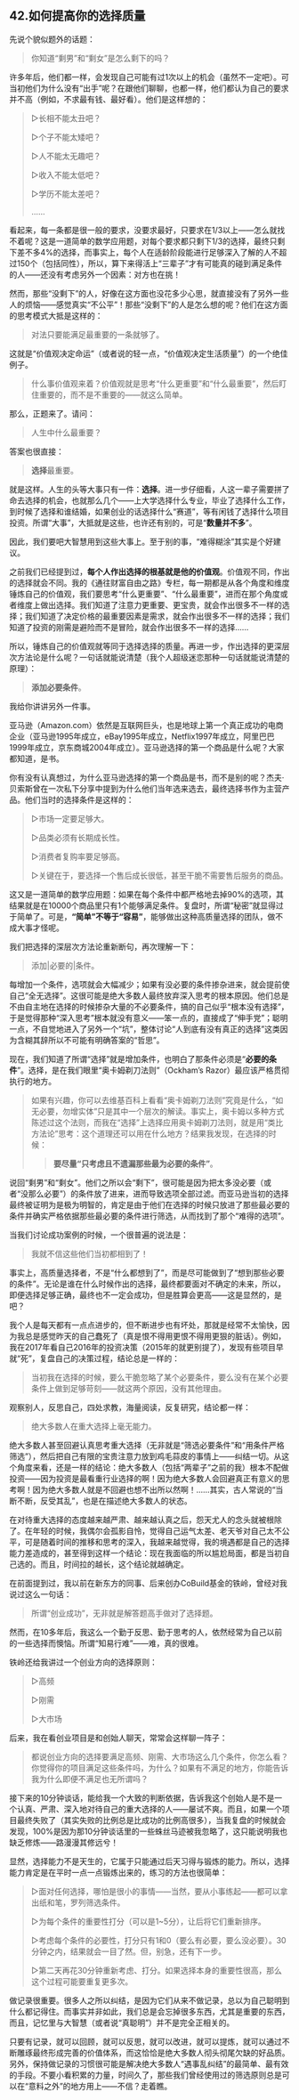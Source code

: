 ## 42.如何提高你的选择质量

先说个貌似题外的话题：

> 你知道“剩男”和“剩女”是怎么剩下的吗？

许多年后，他们都一样，会发现自己可能有过1次以上的机会（虽然不一定吧）。可当初他们为什么没有“出手”呢？在跟他们聊聊，也都一样，他们都认为自己的要求并不高（例如，不求最有钱、最好看）。他们是这样想的：

> ▷长相不能太丑吧？
>
> ▷个子不能太矮吧？
>
> ▷人不能太无趣吧？
>
> ▷收入不能太低吧？
>
> ▷学历不能太差吧？
>
> ……

看起来，每一条都是很一般的要求，没要求最好，只要求在1/3以上——怎么就找不着呢？这是一道简单的数学应用题，对每个要求都只剩下1/3的选择，最终只剩下差不多4%的选择，而事实上，每个人在适龄阶段能进行足够深入了解的人不超过150个（包括同性），所以，算下来得活上“三辈子”才有可能真的碰到满足条件的人——还没有考虑另外一个因素：对方也在挑！

然而，那些“没剩下”的人，好像在这方面也没花多少心思，就直接没有了另外一些人的烦恼——感觉真实“不公平”！那些“没剩下”的人是怎么想的呢？他们在这方面的思考模式大抵是这样的：

> 对法只要能满足最重要的一条就够了。

这就是“价值观决定命运”（或者说的轻一点，“价值观决定生活质量”）的一个绝佳例子。

> 什么事价值观来着？价值观就是思考“什么更重要”和“什么最重要”，然后盯住重要的，而不是不重要的——就这么简单。

那么，正题来了。请问：

> 人生中什么最重要？

答案也很直接：

> **选择**最重要。

就是这样。人生的头等大事只有一件：**选择**。进一步仔细看，人这一辈子需要拼了命去选择的机会，也就那么几个——上大学选择什么专业，毕业了选择什么工作，到时候了选择和谁结婚，如果创业的话选择什么“赛道”，等有闲钱了选择什么项目投资。所谓“大事”，大抵就是这些，也许还有别的，可是“**数量并不多**”。

因此，我们要吧大智慧用到这些大事上。至于别的事，“难得糊涂”其实是个好建议。

之前我们已经提到过，**每个人作出选择的根基就是他的价值观**。价值观不同，作出的选择就会不同。我的《通往财富自由之路》专栏，每一期都是从各个角度和维度锤炼自己的价值观，我们要思考“什么更重要”、“什么最重要”，进而在那个角度或者维度上做出选择。我们知道了注意力更重要、更宝贵，就会作出很多不一样的选择；我们知道了决定价格的最重要因素是需求，就会作出很多不一样的选择；我们知道了投资的刚需是避险而不是冒险，就会作出很多不一样的选择……

所以，锤炼自己的价值观就等同于选择选择的质量。再进一步，作出选择的更深层次方法论是什么呢？一句话就能说清楚（我个人超级迷恋那种一句话就能说清楚的原理）：

> **添加必要条件**。

我给你讲讲另外一件事。

亚马逊（Amazon.com）依然是互联网巨头，也是地球上第一个真正成功的电商企业（亚马逊1995年成立，eBay1995年成立，Netflix1997年成立，阿里巴巴1999年成立，京东商城2004年成立）。亚马逊选择的第一个商品是什么呢？大家都知道，是书。

你有没有认真想过，为什么亚马逊选择的第一个商品是书，而不是别的呢？杰夫·贝索斯曾在一次私下分享中提到为什么他们当年选来选去，最终选择书作为主营产品。他们当时的选择条件是这样的：

> ▷市场一定要足够大。
>
> ▷品类必须有长期成长性。
>
> ▷消费者复购率要足够高。
>
> ▷关键在于，要选择一个售后成长很低，甚至干脆不需要售后服务的商品。

这又是一道简单的数学应用题：如果在每个条件中都严格地去掉90%的选项，其结果就是在10000个商品里只有1个能够满足条件。复盘时，所谓“秘密”就显得过于简单了。可是，**“简单”不等于“容易”**，能够做出这种高质量选择的团队，做不成大事才怪呢。

我们把选择的深层次方法论重新断句，再次理解一下：

> 添加|必要的|条件。

每增加一个条件，选项就会大幅减少；如果有没必要的条件掺杂进来，就会提前使自己“全无选择”。这很可能是绝大多数人最终放弃深入思考的根本原因。他们总是不由自主地在选择的时候掺杂大量的不必要条件，搞的自己似乎“根本没有选择”，于是觉得那种“深入思考”根本就没有意义——笨一点的，直接成了“伸手党”；聪明一点，不自觉地进入了另外一个“坑”，整体讨论“人到底有没有真正的选择”这类因为含糊其辞所以不可能有明确答案的“哲思”。

现在，我们知道了所谓“选择”就是增加条件，也明白了那条件必须是“**必要的条件**”。选择，是在我们眼里“奥卡姆剃刀法则”（Ockham’s Razor）最应该严格贯彻执行的地方。

> 如果有兴趣，你可以去维基百科上看看“奥卡姆剃刀法则”究竟是什么，“如无必要，勿增实体”只是其中一个层次的解读。事实上，奥卡姆以多种方式陈述过这个法则，而我在“选择”上选择应用奥卡姆剃刀法则，就是用“类比方法论”思考：这个道理还可以用在什么地方？结果我发现，在选择的时候：
>
> > **要尽量“只考虑且不遗漏那些最为必要的条件”**。

说回“剩男”和“剩女”。他们之所以会“剩下”，很可能是因为把太多没必要（或者“没那么必要”）的条件放了进来，进而导致选项全部过滤。而亚马逊当初的选择最终被证明为是极为明智的，肯定是由于他们在选择的时候只放进了那些最必要的条件并确实严格依据那些最必要的条件进行筛选，从而找到了那个“难得的选项”。

当我们讨论成功案例的时候，一个很普遍的说法是：

> 我就不信这些他们当初都相到了！

事实上，高质量选择者，不是“什么都想到了”，而是尽可能做到了“想到那些必要的条件”。无论是谁在什么时候作出的选择，最终都要面对不确定的未来，所以，即便选择足够正确，最终也不一定会成功，但是胜算会更高——这是显然的，是吧？

我个人是每天都有一点点进步的，但不断进步也有坏处，那就是经常不太愉快，因为我总是感觉昨天的自己蠢死了（真是恨不得用更恨不得用更狠的脏话）。例如，我在2017年看自己2016年的投资决策（2015年的就更别提了），发现有些项目早就“死”，复盘自己的决策过程，结论总是一样的：

> 当初我在选择的时候，要么干脆忽略了某个必要条件，要么没有在某个必要条件上做到足够苛刻——就这两个原因，没有其他理由。

观察别人，反思自己，四处求教，海量阅读，反复研究，结论都一样：

> 绝大多数人在重大选择上毫无能力。

绝大多数人甚至回避认真思考重大选择（无非就是“筛选必要条件”和“用条件严格筛选”），然后把自己有限的宝贵注意力放到鸡毛蒜皮的事情上——纠结一切。从这个角度来看，还是一样的结论：绝大多数人（包括“两辈子”之前的我）根本不配做投资——因为投资是最看重行业选择的啊！因为绝大多数人会回避真正有意义的思考啊！因为绝大多数人就是不回避也想不出所以然啊！……其实，古人常说的“当断不断，反受其乱”，也是在描述绝大多数人的状态。

在对待重大选择的态度越来越严肃、越来越认真之后，怨天尤人的念头就被根除了。在年轻的时候，我偶尔会孤影自怜，觉得自己运气太差、老天爷对自己太不公平，可是随着时间的推移和思考的深入，我越来越觉得，我的境遇都是自己的选择能力差造成的，甚至得到这样一个结论：现在我面临的所以尴尬局面，都是当初自己选的。而且，时间拉的越长，这个结论就越确定。

在前面提到过，我以前在新东方的同事、后来创办CoBuild基金的铁岭，曾经对我说过这么一句话：

> 所谓“创业成功”，无非就是解答题高手做对了选择题。

然而，在10多年后，我这么一个勤于反思、勤于思考的人，依然经常为自己以前的一些选择而懊恼。所谓“知易行难”——难，真的很难。

铁岭还给我讲过一个创业方向的选择原则：

> ▷高频
>
> ▷刚需
>
> ▷大市场

后来，我在看创业项目是和创始人聊天，常常会这样聊一阵子：

> 都说创业方向的选择要满足高频、刚需、大市场这么几个条件，你怎么看？你觉得你的项目满足这些条件吗，为什么？如果有不满足的地方，你能告诉我为什么即便不满足也无所谓吗？

接下来的10分钟谈话，能给我一个大致的判断依据，告诉我这个创始人是不是一个认真、严肃、深入地对待自己的重大选择的人——屡试不爽。而且，如果一个项目最终失败了（其实失败的比例总是比成功的比例高很多），当我复盘的时候就会发现，100%是因为那10分钟谈话里的一些蛛丝马迹被我忽略了，这只能说明我也缺乏修炼——路漫漫其修远兮！

显然，选择能力不是天生的，它属于只能通过后天习得与锻炼的能力。所以，选择能力肯定是在平时一点一点锻炼出来的，练习的方法也很简单：

> ▷面对任何选择，哪怕是很小的事情——当然，要从小事练起——都可以拿出纸和笔，罗列筛选条件。
>
> ▷为每个条件的重要性打分（可以是1~5分），让后将它们重新排序。
>
> ▷考虑每个条件的必要性，打分只有1和0（要么有必要，要么没必要）。30分钟之内，结果就会一目了然。但，别急，还有下一步。
>
> ▷第二天再花30分钟重新考虑、打分。如果选择本身的重要性很高，那么这个过程可能要重复更多次。

做记录很重要。很多人之所以纠结，是因为它们从来不做记录，总以为自己聪明到什么都记得住。而事实并非如此，我们总是会忘掉很多东西，尤其是重要的东西，而且，记忆里与大智慧（或者说“真聪明”）并不是完全正相关的。

只要有记录，就可以回顾，就可以反思，就可以改进，就可以提炼，就可以通过不断雕琢最终形成完善的价值体系，而这恰恰是绝大多数人彻头彻尾欠缺的好品质。另外，保持做记录的习惯很可能是解决绝大多数人“遇事乱纠结”的最简单、最有效的手段。不要小看积累的力量，时间久了，那些我们曾经使用过的筛选原则总是可以在“意料之外”的地方用上——不信？走着瞧。

